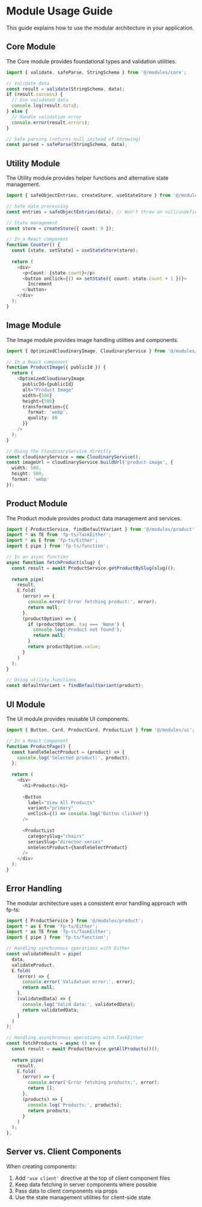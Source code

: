 # Module Usage Guide

This guide explains how to use the modular architecture in your application.

## Core Module

The Core module provides foundational types and validation utilities.

```typescript
import { validate, safeParse, StringSchema } from '@/modules/core';

// Validate data
const result = validate(StringSchema, data);
if (result.success) {
  // Use validated data
  console.log(result.data);
} else {
  // Handle validation error
  console.error(result.errors);
}

// Safe parsing (returns null instead of throwing)
const parsed = safeParse(StringSchema, data);
```

## Utility Module

The Utility module provides helper functions and alternative state management.

```typescript
import { safeObjectEntries, createStore, useStateStore } from '@/modules/utility';

// Safe data processing
const entries = safeObjectEntries(data); // Won't throw on null/undefined

// State management
const store = createStore({ count: 0 });

// In a React component
function Counter() {
  const [state, setState] = useStateStore(store);
  
  return (
    <div>
      <p>Count: {state.count}</p>
      <button onClick={() => setState({ count: state.count + 1 })}>
        Increment
      </button>
    </div>
  );
}
```

## Image Module

The Image module provides image handling utilities and components.

```typescript
import { OptimizedCloudinaryImage, CloudinaryService } from '@/modules/image';

// In a React component
function ProductImage({ publicId }) {
  return (
    <OptimizedCloudinaryImage
      publicId={publicId}
      alt="Product Image"
      width={500}
      height={500}
      transformation={{ 
        format: 'webp',
        quality: 80
      }}
    />
  );
}

// Using the CloudinaryService directly
const cloudinaryService = new CloudinaryService();
const imageUrl = cloudinaryService.buildUrl('product-image', {
  width: 500,
  height: 500,
  format: 'webp'
});
```

## Product Module

The Product module provides product data management and services.

```typescript
import { ProductService, findDefaultVariant } from '@/modules/product';
import * as TE from 'fp-ts/TaskEither';
import * as E from 'fp-ts/Either';
import { pipe } from 'fp-ts/function';

// In an async function
async function fetchProduct(slug) {
  const result = await ProductService.getProductBySlug(slug)();
  
  return pipe(
    result,
    E.fold(
      (error) => {
        console.error('Error fetching product:', error);
        return null;
      },
      (productOption) => {
        if (productOption._tag === 'None') {
          console.log('Product not found');
          return null;
        }
        return productOption.value;
      }
    )
  );
}

// Using utility functions
const defaultVariant = findDefaultVariant(product);
```

## UI Module

The UI module provides reusable UI components.

```typescript
import { Button, Card, ProductCard, ProductList } from '@/modules/ui';

// In a React component
function ProductPage() {
  const handleSelectProduct = (product) => {
    console.log('Selected product:', product);
  };
  
  return (
    <div>
      <h1>Products</h1>
      
      <Button
        label="View All Products"
        variant="primary"
        onClick={() => console.log('Button clicked')}
      />
      
      <ProductList
        categorySlug="chairs"
        seriesSlug="director-series"
        onSelectProduct={handleSelectProduct}
      />
    </div>
  );
}
```

## Error Handling

The modular architecture uses a consistent error handling approach with fp-ts:

```typescript
import { ProductService } from '@/modules/product';
import * as E from 'fp-ts/Either';
import * as TE from 'fp-ts/TaskEither';
import { pipe } from 'fp-ts/function';

// Handling synchronous operations with Either
const validateResult = pipe(
  data,
  validateProduct,
  E.fold(
    (error) => {
      console.error('Validation error:', error);
      return null;
    },
    (validatedData) => {
      console.log('Valid data:', validatedData);
      return validatedData;
    }
  )
);

// Handling asynchronous operations with TaskEither
const fetchProducts = async () => {
  const result = await ProductService.getAllProducts()();
  
  return pipe(
    result,
    E.fold(
      (error) => {
        console.error('Error fetching products:', error);
        return [];
      },
      (products) => {
        console.log('Products:', products);
        return products;
      }
    )
  );
};
```

## Server vs. Client Components

When creating components:

1. Add `'use client'` directive at the top of client component files
2. Keep data fetching in server components where possible
3. Pass data to client components via props
4. Use the state management utilities for client-side state